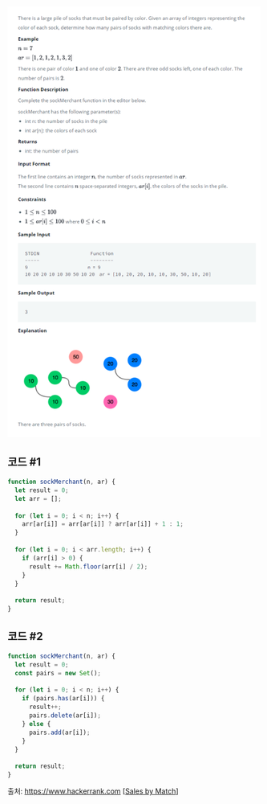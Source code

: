 ![Problem Image](https://raw.githubusercontent.com/hitari/scratch-paper/main/Algorithm-study/Hackerrank/interview-preparation-kit/Warm-up-challenges/Sales-by-match/Problem.png "문제지")

## 코드 #1

```javascript
function sockMerchant(n, ar) {
  let result = 0;
  let arr = [];

  for (let i = 0; i < n; i++) {
    arr[ar[i]] = arr[ar[i]] ? arr[ar[i]] + 1 : 1;
  }

  for (let i = 0; i < arr.length; i++) {
    if (arr[i] > 0) {
      result += Math.floor(arr[i] / 2);
    }
  }

  return result;
}
```

## 코드 #2

```javascript
function sockMerchant(n, ar) {
  let result = 0;
  const pairs = new Set();

  for (let i = 0; i < n; i++) {
    if (pairs.has(ar[i])) {
      result++;
      pairs.delete(ar[i]);
    } else {
      pairs.add(ar[i]);
    }
  }

  return result;
}
```

출처: https://www.hackerrank.com \[[Sales by Match](https://www.hackerrank.com/challenges/sock-merchant/problem?h_l=interview&playlist_slugs%5B%5D=interview-preparation-kit&playlist_slugs%5B%5D=warmup)\]
